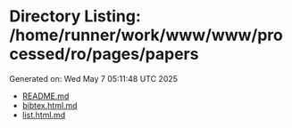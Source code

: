 # Directory Listing: /home/runner/work/www/www/processed/ro/pages/papers
Generated on: Wed May  7 05:11:48 UTC 2025

- [README.md](README.md)
- [bibtex.html.md](bibtex.html.md)
- [list.html.md](list.html.md)
